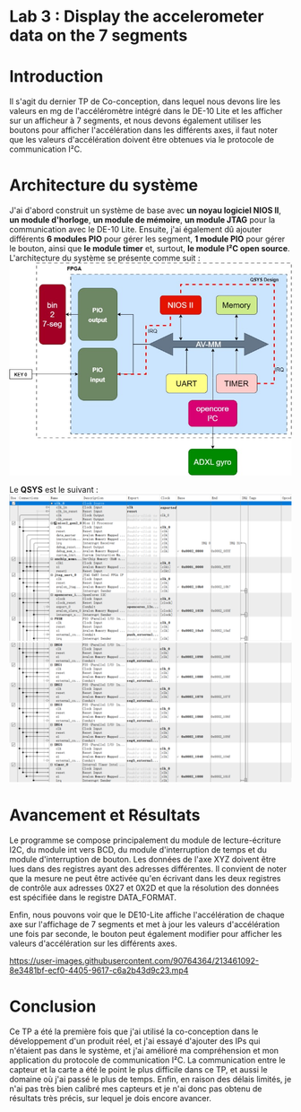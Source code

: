 # Lab 3 : Display the accelerometer data on the 7 segments
# Introduction
Il s'agit du dernier TP de Co-conception, dans lequel nous devons lire les valeurs en mg de l'accéléromètre intégré dans le DE-10 Lite 
et les afficher sur un afficheur à 7 segments, et nous devons également utiliser les boutons pour afficher l'accélération dans les différents axes, 
il faut noter que les valeurs d'accélération doivent être obtenues via le protocole de communication I²C.

# Architecture du système
J'ai d'abord construit un système de base avec **un noyau logiciel NIOS II**, **un module d'horloge**, **un module de mémoire**, **un module JTAG** pour la communication avec le DE-10 Lite.
Ensuite, j'ai également dû ajouter différents **6 modules PIO** pour gérer les segment, **1 module PIO** pour gérer le bouton, ainsi que **le module timer** et, surtout, **le module I²C open source**.
L'architecture du système se présente comme suit :
![image](https://github.com/ESN2022/GU_LAB3/blob/main/LAB3.jpg)

Le **QSYS** est le suivant :
![image](https://github.com/ESN2022/GU_LAB3/blob/main/qsys_1.png)
![image](https://github.com/ESN2022/GU_LAB3/blob/main/qsys_2.png)

# Avancement et Résultats
Le programme se compose principalement du module de lecture-écriture I2C, du module int vers BCD, du module d'interruption de temps et du module d'interruption de bouton. Les données de l'axe XYZ doivent être lues dans des registres ayant des adresses différentes. Il convient de noter que la mesure ne peut être activée qu'en écrivant dans les deux registres de contrôle aux adresses 0X27 et 0X2D et que la résolution des données est spécifiée dans le registre DATA_FORMAT.


Enfin, nous pouvons voir que le DE10-Lite affiche l'accélération de chaque axe sur l'affichage de 7 segments et met à jour les valeurs d'accélération une fois par seconde, le bouton peut également  modifier pour afficher les valeurs d'accélération sur les différents axes.


https://user-images.githubusercontent.com/90764364/213461092-8e3481bf-ecf0-4405-9617-c6a2b43d9c23.mp4


# Conclusion
Ce TP a été la première fois que j'ai utilisé la co-conception dans le développement d'un produit réel, et j'ai essayé d'ajouter des IPs qui n'étaient pas dans le système, et j'ai amélioré ma compréhension et mon application du protocole de communication I²C. La communication entre le capteur et la carte a été le point le plus difficile dans ce TP, et aussi le domaine où j'ai passé le plus de temps. Enfin, en raison des délais limités, je n'ai pas très bien calibré mes capteurs et je n'ai donc pas obtenu de résultats très précis, sur lequel je dois encore avancer.
